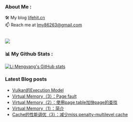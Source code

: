 ### About Me : 

🛠 My blog <a href="https://lifehit.cn/">lifehit.cn</a><br>
📫 Reach me at <a href="mailto:lmy86263@gmail.com">lmy86263@gmail.com</a><br><br>

<p><img src="https://gpvc.arturio.dev/limeya"><p>

### 📊 My Github Stats :
[![Li Mengyang's GitHub stats](https://github-readme-stats.vercel.app/api?username=limeya&show_icons=true&theme=dracula)](https://github.com/limeya/limeya)

### Latest Blog posts
<!-- BLOG-POST-LIST:START -->
- [Vulkan的Execution Model](https://limeya.github.io/2022/10/30/ji-suan-ji-tu-xing-xue/vulkan/vulkan-de-execution-model/)
- [Virtual Memory（3）：Page fault](https://limeya.github.io/2022/10/30/ji-suan-ji-ji-chu/virtual-memory-3-page-fault/)
- [Virtual Memory（2）：使用page table加快page的查找](https://limeya.github.io/2022/10/30/ji-suan-ji-ji-chu/virtual-memory-2-shi-yong-page-table-jia-kuai-page-de-cha-zhao/)
- [Virtual Memory（1）：简介](https://limeya.github.io/2022/10/29/ji-suan-ji-ji-chu/virtual-memory-1-jian-jie/)
- [Cache的性能调优（3）：减少miss penalty-multilevel cache](https://limeya.github.io/2022/10/27/ji-suan-ji-ji-chu/cache-de-xing-neng-diao-you-3-multilevel-cache/)
<!-- BLOG-POST-LIST:END -->

